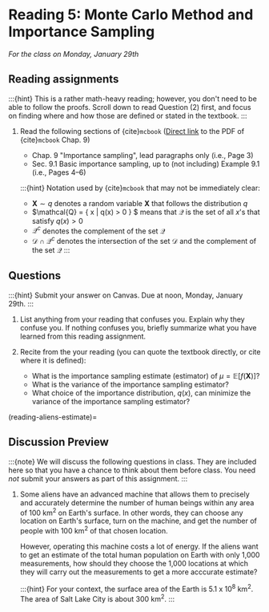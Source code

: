 # Reading 5: Monte Carlo Method and Importance Sampling

*For the class on Monday, January 29th*

## Reading assignments

:::{hint}
This is a rather math-heavy reading; however, you don't need to be able to follow the proofs.
Scroll down to read Question (2) first, and focus on finding where and how those are defined or stated in the textbook.
:::

1. Read the following sections of {cite}`mcbook` ([Direct link](https://artowen.su.domains/mc/Ch-var-is.pdf) to the PDF of {cite}`mcbook` Chap. 9)

   - Chap. 9 "Importance sampling", lead paragraphs only (i.e., Page 3)
   - Sec. 9.1 Basic importance sampling, up to (not including) Example 9.1 (i.e., Pages 4–6)

   :::{hint}
   Notation used by {cite}`mcbook` that may not be immediately clear:
   - $\boldsymbol{X} \sim q$  denotes  a random variable $\boldsymbol{X}$ that follows the distribution $q$
   - $\mathcal{Q} = \{ x | q(x) > 0 \} $ means that $\mathcal{Q}$ is the set of all $x$'s that satisfy $q(x) > 0$
   - $\mathcal{Q}^c$ denotes the complement of the set  $\mathcal{Q}$
   - $\mathcal{D} \cap \mathcal{Q}^c$ denotes the intersection of the set $\mathcal{D}$ and the complement of the set $\mathcal{Q}$
   :::

## Questions

:::{hint}
Submit your answer on Canvas. Due at noon, Monday, January 29th.
:::

1. List anything from your reading that confuses you. Explain why they confuse you.
   If nothing confuses you, briefly summarize what you have learned from this reading assignment.

2. Recite from the your reading (you can quote the textbook directly, or cite where it is defined):
   - What is the importance sampling estimate (estimator) of $\mu = \mathbb{E}[f(\boldsymbol{X})]$?
   - What is the variance of the importance sampling estimator?
   - What choice of the importance distribution, $q(x)$, can minimize the variance of the importance sampling estimator?

(reading-aliens-estimate)=
## Discussion Preview

:::{note}
We will discuss the following questions in class. They are included here so that you have a chance to think about them before class.
You need _not_ submit your answers as part of this assignment.
:::

1. Some aliens have an advanced machine that allows them to precisely and accurately
   determine the number of human beings within any area of 100 km<sup>2</sup> on Earth's surface.
   In other words, they can choose any location on Earth's surface, turn on the machine, and get the number of
   people with 100 km<sup>2</sup> of that chosen location.

   However, operating this machine costs a lot of energy.
   If the aliens want to get an estimate of the total human population on Earth with only 1,000 measurements,
   how should they choose the 1,000 locations at which they will carry out the measurements to get a more acccurate estimate?

   :::{hint}
   For your context, the surface area of the Earth is 5.1 x 10<sup>8</sup> km<sup>2</sup>.
   The area of Salt Lake City is about 300 km<sup>2</sup>.
   :::
